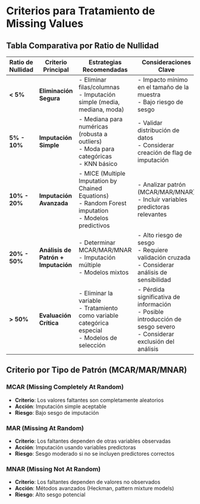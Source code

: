# Criterios para Tratamiento de Missing Values

## Tabla Comparativa por Ratio de Nullidad

| Ratio de Nullidad | Criterio Principal | Estrategias Recomendadas | Consideraciones Clave |
|-------------------|-------------------|--------------------------|----------------------|
| **< 5%** | **Eliminación Segura** | - Eliminar filas/columnas<br>- Imputación simple (media, mediana, moda) | - Impacto mínimo en el tamaño de la muestra<br>- Bajo riesgo de sesgo |
| **5% - 10%** | **Imputación Simple** | - Mediana para numéricas (robusta a outliers)<br>- Moda para categóricas<br>- KNN básico | - Validar distribución de datos<br>- Considerar creación de flag de imputación |
| **10% - 20%** | **Imputación Avanzada** | - MICE (Multiple Imputation by Chained Equations)<br>- Random Forest imputation<br>- Modelos predictivos | - Analizar patrón (MCAR/MAR/MNAR)<br>- Incluir variables predictoras relevantes |
| **20% - 50%** | **Análisis de Patrón + Imputación** | - Determinar MCAR/MAR/MNAR<br>- Imputación múltiple<br>- Modelos mixtos | - Alto riesgo de sesgo<br>- Requiere validación cruzada<br>- Considerar análisis de sensibilidad |
| **> 50%** | **Evaluación Crítica** | - Eliminar la variable<br>- Tratamiento como variable categórica especial<br>- Modelos de selección | - Pérdida significativa de información<br>- Posible introducción de sesgo severo<br>- Considerar exclusión del análisis |

##  Criterio por Tipo de Patrón (MCAR/MAR/MNAR)

### **MCAR (Missing Completely At Random)**
- **Criterio**: Los valores faltantes son completamente aleatorios
- **Acción**: Imputación simple aceptable
- **Riesgo**: Bajo sesgo de imputación

### **MAR (Missing At Random)**
- **Criterio**: Los faltantes dependen de otras variables observadas
- **Acción**: Imputación usando variables predictoras
- **Riesgo**: Sesgo moderado si no se incluyen predictores correctos

### **MNAR (Missing Not At Random)**
- **Criterio**: Los faltantes dependen de valores no observados
- **Acción**: Métodos avanzados (Heckman, pattern mixture models)
- **Riesgo**: Alto sesgo potencial

